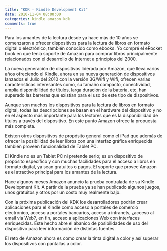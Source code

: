 ```yaml
---
title: "KDK - Kindle Development Kit"
date: 2010-11-04 08:00:00
categories: kindle amazon kdk
comments: true
---
```

Para los amantes de la lectura desde ya hace más de 10 años se comenzaron a ofrecer dispositivos para la lectura de libros en formato digital o electrónico, también conocido como ebooks. Yo compré el eRocket book en que tenía soporte de Amazon para comprar libros principalmente relacionados con el desarrollo de Internet a principios del 2000.

La nueva generación de dispositivos liderada por Amazon, que lleva varios años ofreciendo el Kindle, ahora en su nueva generación de dispositivos lanzados el Julio del 2010 con la versión 3G/Wifi y Wifi, ofrecen varias características interesantes como, su tamaño compacto, conectividad, amplia disponibilidad de títulos, larga duración de la batería, etc, han superado las barreras que existían para el uso de este tipo de dispositivos.

Aunque son muchos los dispositivos para la lectura de libros en formato digital, todas las descripciones se basan en el hardware del dispositivo y no en el aspecto más importante para los lectores que es la disponibilidad de títulos a través del dispositivo. En este punto Amazon ofrece la propuesta más completa.

Existen otros dispositivos de propósito general como el iPad que además de ofrecer la posibilidad de leer libros con una interfaz gráfica enriquecida también proveen funcionalidad de Tablet PC.

El Kindle no es un Tablet PC ni pretende serlo; es un dispositivo de propósito específico y con muchas facilidades para el acceso a libros en formato digital, ya sean gratuitos o pagos. El soporte que provee Amazon es el atractivo principal para los amantes de la lectura.

Hace algunos meses Amazon anuncio la prueba contralada de su Kindle Development Kit.
A partir de la prueba ya se han publicado algunos juegos, unos gratuitos y otros por un costo muy realmente bajo.

Con la próxima publicación del KDK los desarrolladores podrán crear aplicaciones para el Kindle como acceso a portales de comercio electrónico, acceso a portales bancarios, acceso a intranets, ¿acceso al email via Web?, en fin, acceso a aplicaciones Web con interfaces enriquecidas. Este hecho abre el abanico de posibilidades de uso del dispositivo para leer información de distintas fuentes.

El reto de Amazon ahora es como crear la tinta digital a color y así superar los dispositivos con pantallas a color.

